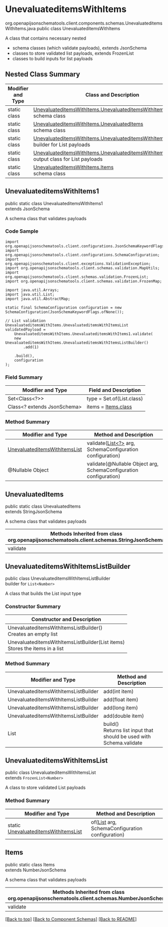 # UnevaluateditemsWithItems
org.openapijsonschematools.client.components.schemas.UnevaluateditemsWithItems.java
public class UnevaluateditemsWithItems

A class that contains necessary nested
- schema classes (which validate payloads), extends JsonSchema
- classes to store validated list payloads, extends FrozenList
- classes to build inputs for list payloads

## Nested Class Summary
| Modifier and Type | Class and Description |
| ----------------- | ---------------------- |
| static class | [UnevaluateditemsWithItems.UnevaluateditemsWithItems1](#unevaluateditemswithitems1)<br> schema class |
| static class | [UnevaluateditemsWithItems.UnevaluatedItems](#unevaluateditems)<br> schema class |
| static class | [UnevaluateditemsWithItems.UnevaluateditemsWithItemsListBuilder](#unevaluateditemswithitemslistbuilder)<br> builder for List payloads |
| static class | [UnevaluateditemsWithItems.UnevaluateditemsWithItemsList](#unevaluateditemswithitemslist)<br> output class for List payloads |
| static class | [UnevaluateditemsWithItems.Items](#items)<br> schema class |

## UnevaluateditemsWithItems1
public static class UnevaluateditemsWithItems1<br>
extends JsonSchema

A schema class that validates payloads

### Code Sample
```
import org.openapijsonschematools.client.configurations.JsonSchemaKeywordFlags;
import org.openapijsonschematools.client.configurations.SchemaConfiguration;
import org.openapijsonschematools.client.exceptions.ValidationException;
import org.openapijsonschematools.client.schemas.validation.MapUtils;
import org.openapijsonschematools.client.schemas.validation.FrozenList;
import org.openapijsonschematools.client.schemas.validation.FrozenMap;

import java.util.Arrays;
import java.util.List;
import java.util.AbstractMap;

static final SchemaConfiguration configuration = new SchemaConfiguration(JsonSchemaKeywordFlags.ofNone());

// List validation
UnevaluateditemsWithItems.UnevaluateditemsWithItemsList validatedPayload =
    UnevaluateditemsWithItems.UnevaluateditemsWithItems1.validate(
    new UnevaluateditemsWithItems.UnevaluateditemsWithItemsListBuilder()
        .add(1)

    .build(),
    configuration
);
```

### Field Summary
| Modifier and Type | Field and Description |
| ----------------- | ---------------------- |
| Set<Class<?>> | type = Set.of(List.class) |
| Class<? extends JsonSchema> | items = [Items.class](#items) |

### Method Summary
| Modifier and Type | Method and Description |
| ----------------- | ---------------------- |
| [UnevaluateditemsWithItemsList](#unevaluateditemswithitemslist) | validate([List<?>](#unevaluateditemswithitemslistbuilder) arg, SchemaConfiguration configuration) |
| @Nullable Object | validate(@Nullable Object arg, SchemaConfiguration configuration) |
## UnevaluatedItems
public static class UnevaluatedItems<br>
extends StringJsonSchema

A schema class that validates payloads

| Methods Inherited from class org.openapijsonschematools.client.schemas.StringJsonSchema |
| ------------------------------------------------------------------ |
| validate                                                           |

## UnevaluateditemsWithItemsListBuilder
public class UnevaluateditemsWithItemsListBuilder<br>
builder for `List<Number>`

A class that builds the List input type

### Constructor Summary
| Constructor and Description |
| --------------------------- |
| UnevaluateditemsWithItemsListBuilder()<br>Creates an empty list |
| UnevaluateditemsWithItemsListBuilder(List<Number> items)<br>Stores the items in a list |

### Method Summary
| Modifier and Type | Method and Description |
| ----------------- | ---------------------- |
| UnevaluateditemsWithItemsListBuilder | add(int item) |
| UnevaluateditemsWithItemsListBuilder | add(float item) |
| UnevaluateditemsWithItemsListBuilder | add(long item) |
| UnevaluateditemsWithItemsListBuilder | add(double item) |
| List<Number> | build()<br>Returns list input that should be used with Schema.validate |

## UnevaluateditemsWithItemsList
public class UnevaluateditemsWithItemsList<br>
extends `FrozenList<Number>`

A class to store validated List payloads

### Method Summary
| Modifier and Type | Method and Description |
| ----------------- | ---------------------- |
| static [UnevaluateditemsWithItemsList](#unevaluateditemswithitemslist) | of([List<Number>](#unevaluateditemswithitemslistbuilder) arg, SchemaConfiguration configuration) |

## Items
public static class Items<br>
extends NumberJsonSchema

A schema class that validates payloads

| Methods Inherited from class org.openapijsonschematools.client.schemas.NumberJsonSchema |
| ------------------------------------------------------------------ |
| validate                                                           |

[[Back to top]](#top) [[Back to Component Schemas]](../../../README.md#Component-Schemas) [[Back to README]](../../../README.md)
